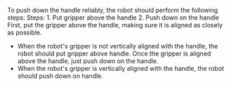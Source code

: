 To push down the handle reliably, the robot should perform the following steps:
   Steps:  1. Put gripper above the handle  2. Push down on the handle
   First, put the gripper above the handle, making sure it is aligned as closely as possible.
   - When the robot's gripper is not vertically aligned with the handle, the robot should put gripper above handle.
   Once the gripper is aligned above the handle, just push down on the handle.
   - When the robot's gripper is vertically aligned with the handle, the robot should push down on handle.